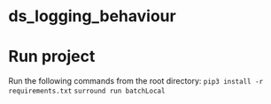 # ds_logging_behaviour



# Run project
Run the following commands from the root directory:
`pip3 install -r requirements.txt`
`surround run batchLocal`

